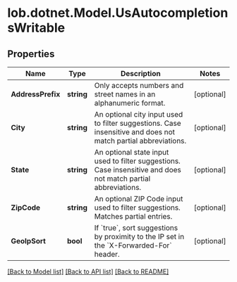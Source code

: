 # lob.dotnet.Model.UsAutocompletionsWritable

## Properties

Name | Type | Description | Notes
------------ | ------------- | ------------- | -------------
**AddressPrefix** | **string** | Only accepts numbers and street names in an alphanumeric format.  | [optional] 
**City** | **string** | An optional city input used to filter suggestions. Case insensitive and does not match partial abbreviations.  | [optional] 
**State** | **string** | An optional state input used to filter suggestions. Case insensitive and does not match partial abbreviations.  | [optional] 
**ZipCode** | **string** | An optional ZIP Code input used to filter suggestions. Matches partial entries.  | [optional] 
**GeoIpSort** | **bool** | If &#x60;true&#x60;, sort suggestions by proximity to the IP set in the &#x60;X-Forwarded-For&#x60; header.  | [optional] 

[[Back to Model list]](../README.md#documentation-for-models) [[Back to API list]](../README.md#documentation-for-api-endpoints) [[Back to README]](../README.md)

